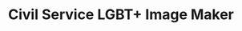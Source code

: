 ---
layout: image-maker/default
form-fields: default
title: "Civil Service LGBT+ Image Maker"
excerpt: "Use this tool to create images for use on social media."
---
